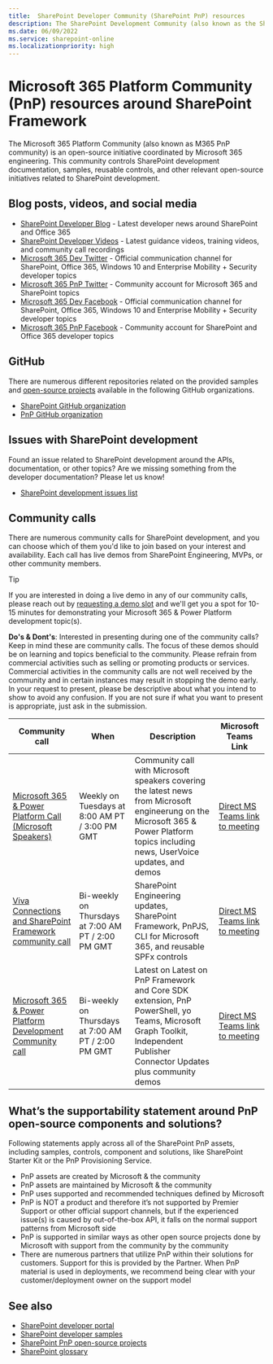 ```yaml
---
title:  SharePoint Developer Community (SharePoint PnP) resources
description: The SharePoint Development Community (also known as the SharePoint PnP community) is an open-source initiative coordinated by SharePoint engineering. 
ms.date: 06/09/2022
ms.service: sharepoint-online
ms.localizationpriority: high
---
```


# Microsoft 365 Platform Community (PnP) resources around SharePoint Framework

The Microsoft 365 Platform Community (also known as M365 PnP community) is an open-source initiative coordinated by Microsoft 365 engineering. This community controls SharePoint development documentation, samples, reusable controls, and other relevant open-source initiatives related to SharePoint development.

## Blog posts, videos, and social media

- [SharePoint Developer Blog](https://developer.microsoft.com/office/blogs/) - Latest developer news around SharePoint and Office 365
- [SharePoint Developer Videos](https://aka.ms/spdev-videos) - Latest guidance videos, training videos, and community call recordings
- [Microsoft 365 Dev Twitter](https://twitter.com/Microsoft365Dev) - Official communication channel for SharePoint, Office 365, Windows 10 and Enterprise Mobility + Security developer topics
- [Microsoft 365 PnP Twitter](https://twitter.com/m365pnp) - Community account for Microsoft 365 and SharePoint topics
- [Microsoft 365 Dev Facebook](https://www.facebook.com/Microsoft365Developer) - Official communication channel for SharePoint, Office 365, Windows 10 and Enterprise Mobility + Security developer topics
- [Microsoft 365 PnP Facebook](https://www.facebook.com/Microsoft365/community) - Community account for SharePoint and Office 365 developer topics

## GitHub

There are numerous different repositories related on the provided samples and [open-source projects](open-source-projects.md) available in the following GitHub organizations.

- [SharePoint GitHub organization](https://github.com/SharePoint)
- [PnP GitHub organization](https://github.com/PnP)

## Issues with SharePoint development

Found an issue related to SharePoint development around the APIs, documentation, or other topics? Are we missing something from the developer documentation? Please let us know!

- [SharePoint development issues list](https://github.com/SharePoint/sp-dev-docs/issues)

## Community calls

There are numerous community calls for SharePoint development, and you can choose which of them you'd like to join based on your interest and availability. Each call has live demos from SharePoint Engineering, MVPs, or other community members.

> [!TIP]
> If you are interested in doing a live demo in any of our community calls, please reach out by [requesting a demo slot](https://aka.ms/community/request/demo) and we'll get you a spot for 10-15 minutes for demonstrating your Microsoft 365 & Power Platform development topic(s).
>
> **Do's & Dont's**: Interested in presenting during one of the community calls? Keep in mind these are community calls. The focus of these demos should be on learning and topics beneficial to the community. Please refrain from commercial activities such as selling or promoting products or services. Commercial activities in the community calls are not well received by the community and in certain instances may result in stopping the demo early. In your request to present, please be descriptive about what you intend to show to avoid any confusion. If you are not sure if what you want to present is appropriate, just ask in the submission.

|                                         Community call                                          |                           When                           |                                                                                    Description                                                                                    |                                Microsoft Teams Link                                |
| ----------------------------------------------------------------------------------------------- | -------------------------------------------------------- | --------------------------------------------------------------------------------------------------------------------------------------------------------------------------------- | ------------------------------------------------------------------- |
| [Microsoft 365 & Power Platform Call (Microsoft Speakers)](https://aka.ms/community/ms-speakers-call-invite)                                             | Weekly on Tuesdays at 8:00 AM PT / 3:00 PM GMT | Community call with Microsoft speakers covering the latest news from  Microsoft engineerung on the Microsoft 365 & Power Platform topics including news, UserVoice updates, and demos | [Direct MS Teams link to meeting](https://aka.ms/community/ms-speakers-call-join)      |
| [Viva Connections and SharePoint Framework community call](https://aka.ms/spdev-spfx-call)          | Bi-weekly on Thursdays at 7:00 AM PT / 2:00 PM GMT       | SharePoint Engineering updates, SharePoint Framework, PnPJS, CLI for Microsoft 365, and reusable SPFx controls                  | [Direct MS Teams link to meeting](https://aka.ms/spdev-spfx-call-join)|
| [Microsoft 365 & Power Platform Development Community call](https://aka.ms/community/m365-powerplat-dev-call-invite) | Bi-weekly on Thursdays at 7:00 AM PT / 2:00 PM GMT | Latest on Latest on PnP Framework and Core SDK extension, PnP PowerShell, yo Teams, Microsoft Graph Toolkit, Independent Publisher Connector Updates plus community demos | [Direct MS Teams link to meeting](https://aka.ms/community/m365-powerplat-dev-call-join)  |

## What’s the supportability statement around PnP open-source components and solutions?

Following statements apply across all of the SharePoint PnP assets, including samples, controls, component and solutions, like SharePoint Starter Kit or the PnP Provisioning Service.

- PnP assets are created by Microsoft & the community
- PnP assets are maintained by Microsoft & the community
- PnP uses supported and recommended techniques defined by Microsoft
- PnP is NOT a product and therefore it’s not supported by Premier Support or other official support channels, but if the experienced issue(s) is caused by out-of-the-box API, it falls on the normal support patterns from Microsoft side
- PnP is supported in similar ways as other open source projects done by Microsoft with support from the community by the community
- There are numerous partners that utilize PnP within their solutions for customers. Support for this is provided by the Partner. When PnP material is used in deployments, we recommend being clear with your customer/deployment owner on the support model

## See also

- [SharePoint developer portal](https://aka.ms/spdev)
- [SharePoint developer samples](https://aka.ms/spdev-samples)
- [SharePoint PnP open-source projects](open-source-projects.md)
- [SharePoint glossary](../general-development/sharepoint-glossary.md) 
